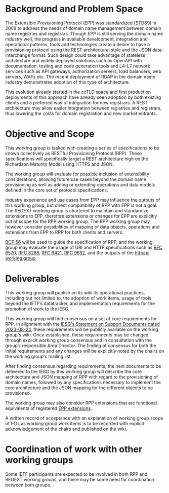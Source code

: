 # Background and Problem Space

The Extensible Provisioning Protocol (EPP) was standardized ([STD69](https://datatracker.ietf.org/doc/std69/)) 
in 2009 to address the needs of domain name management between domain name registries and registrars.
Though EPP is still serving the domain name industry well, the progress in available development, integration and operational
patterns, tools and technologies create a desire to have a provisioning protocol using the REST architectural style and the JSON data-interchange format.
Such design could take advantage of stateless architecture and widely deployed solutions such as OpenAPI with documentation,
testing and code generation tools and L4-L7 network services such as API gateways, authorization servers, load balancers, web servers, WAFs etc.
The recent deployment of RDAP in the domain name industry demonstrates adoption of this type of architecture.

This evolution already started in the ccTLD space and first production deployments of this approach have already seen
adoption by both existing clients and a preferred way of integration for new registrars.
A REST architecture may allow easier integration between registries and registrars, thus lowering the
costs for domain registration and new market entrants.

# Objective and Scope

This working group is tasked with creating a series of specifications
to be known collectively as RESTful Provisioning Protocol (RPP).
These specifications will specifically target a REST architecture high on the Richardson Maturity Model
using HTTPS and JSON. 

The working group will evaluate for possible inclusion of extensibility considerations, allowing
future use cases beyond the domain name provisioning as well as adding
or extending operations and data models defined in the core set of protocol specifications.

Industry experience and use cases from EPP may influence the outputs
of this working group, but direct compatibility of RPP with EPP is not
a goal.
The REGEXT working group is chartered to maintain and standardize extensions to EPP, therefore
extensions or changes for EPP are explicitly out of scope for the RPP working group.
The RPP working group may however consider possibilities of mapping of data objects, operations and extensions from EPP to RPP for both clients and servers.

[BCP 56](https://datatracker.ietf.org/doc/html/rfc9205) will be used to guide the specification of RPP,
and the working group may evaluate the usage of URI and HTTP specifications such as 
[RFC 6570](https://datatracker.ietf.org/doc/html/rfc6570), [RFC 8288](https://datatracker.ietf.org/doc/html/rfc8288),
[RFC 9421](https://datatracker.ietf.org/doc/html/rfc9421), [RFC 9652](https://www.rfc-editor.org/rfc/rfc9652.html), 
and the outputs of the [httpapi working group](https://datatracker.ietf.org/wg/httpapi/about/).

# Deliverables

This working group will publish on its wiki its operational practices,
including but not limited to, the adoption of work items, usage of
tools beyond the IETF’s datatracker, and implementation requirements
for the promotion of work to the IESG.

This working group will find consensus on a set of core requirements for RPP.
In alignment with the [IESG's Statement on Support Documents dated 2023-08-24](https://datatracker.ietf.org/doc/statement-iesg-support-documents-in-ietf-working-groups-20230824/),
these requirements will be publicly available on the working group's wiki.
Once established, these requirements may be changed through explicit working group
consensus and in consultation with the group’s responsible Area Director.
The finding of consensus for both the initial requirements and any changes will
be explicitly noted by the chairs on the working group's mailing list.

After finding consensus regarding requirements, the next documents to be delivered to the IESG 
by this working group will describe the core architecture and JSON mapping of RPP with regard to the
provisioning of domain names, followed by any specifications necessary
to implement the core architecture and the JSON mapping for the different objects to be provisioned.

The working group may also consider RPP extensions that are functional equivalents of registered [EPP extensions](https://www.iana.org/assignments/epp-extensions/epp-extensions.xhtml).

A written record of acceptance with an explanation of working group scope of I-Ds as working group work items 
is to be recorded with explicit acknowledgement of the chairs and published on the wiki.

# Coordination of work with other working groups
Some IETF participants are expected to be involved in both RPP and REGEXT working groups, and there may be some need for coordination between both groups.
